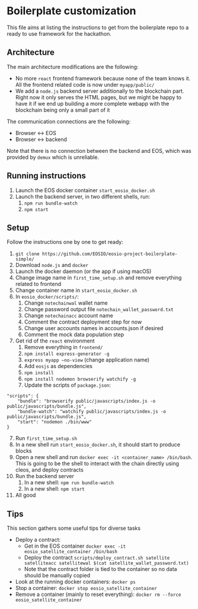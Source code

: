# Boilerplate customization

This file aims at listing the instructions to get from the boilerplate repo to a ready to use framework for the hackathon.

## Architecture

The main architecture modifications are the following:

* No more `react` frontend framework because none of the team knows it. All the frontend related code is now under `myapp/public/`
* We add a `node.js` backend server additionally to the blockchain part. Right now it only serves the HTML pages, but we might be happy to have it if we end up building a more complete webapp with the blockchain being only a small part of it

The communication connections are the following:

* Browser <-> EOS
* Browser <-> backend

Note that there is no connection between the backend and EOS, which was provided by `demux` which is unreliable.

## Running instructions

1. Launch the EOS docker container `start_eosio_docker.sh`
2. Launch the backend server, in two different shells, run:
    1. `npm run bundle-watch`
    2. `npm start`

## Setup

Follow the instructions one by one to get ready:

1. `git clone https://github.com/EOSIO/eosio-project-boilerplate-simple/`
2. Download `node.js` and `docker`
3. Launch the docker daemon (or the app if using macOS)
4. Change image name in `first_time_setup.sh` and remove everything related to frontend
5. Change container name in `start_eosio_docker.sh`
6. In `eosio_docker/scripts/`:
    1. Change `notechainwal` wallet name
    2. Change password output file `notechain_wallet_password.txt`
    3. Change `notechainacc` account name
    4. Comment the contract deployment step for now
    5. Change user accounts names in accounts.json if desired
    6. Comment the mock data population step
7. Get rid of the `react` environment
    1. Remove everything in `frontend/`
    2. `npm install express-generator -g`
    3. `express myapp —no-view` (change application name)
    4. Add `eosjs` as dependencies
    5. `npm install`
    6. `npm install nodemon browserify watchify -g`
    7. Update the scripts of `package.json`:
```
"scripts": {
    "bundle": "browserify public/javascripts/index.js -o public/javascripts/bundle.js",
    "bundle-watch": "watchify public/javascripts/index.js -o public/javascripts/bundle.js",
    "start": "nodemon ./bin/www"
}
```

7. Run `first_time_setup.sh`
8. In a new shell run `start_eosio_docker.sh`, it should start to produce blocks
9. Open a new shell and run `docker exec -it <container_name> /bin/bash`. This is going to be the shell to interact with the chain directly using cleos, and deploy contracts
10. Run the backend server
    1.  In a new shell: `npm run bundle-watch`
    2.  In a new shell: `npm start`
11. All good

## Tips

This section gathers some useful tips for diverse tasks

* Deploy a contract:
    * Get in the EOS container `docker exec -it eosio_satellite_container /bin/bash`
    * Deploy the contract `scripts/deploy_contract.sh satellite satelliteacc satellitewal $(cat satellite_wallet_password.txt)`
    * Note that the contract folder is tied to the container so no data should be manually copied
* Look at the running docker containers: `docker ps`
* Stop a container: `docker stop eosio_satellite_container`
* Remove a container (mainly to reset everything): `docker rm --force eosio_satellite_container`
